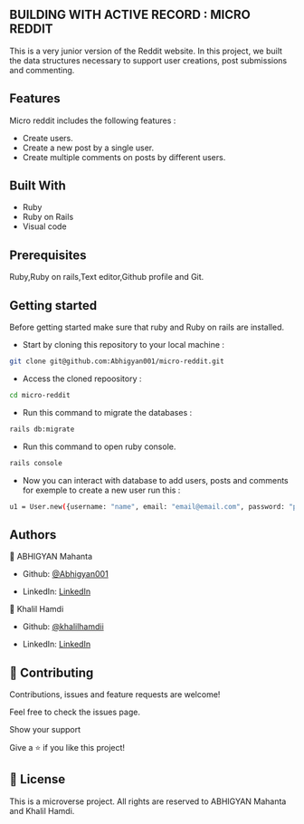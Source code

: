 ## BUILDING WITH ACTIVE RECORD : MICRO REDDIT

</h1>
This is a very junior version of the Reddit website. In this project, we built the data structures necessary to support user creations, post submissions and commenting.
</h1>

## Features

Micro reddit includes the following features :

- Create users.
- Create a new post by a single user.
- Create multiple comments on posts by different users.

## Built With

- Ruby
- Ruby on Rails
- Visual code

## Prerequisites

Ruby,Ruby on rails,Text editor,Github profile and Git.

## Getting started

Before getting started make sure that ruby and Ruby on rails are installed.

- Start by cloning this repository to your local machine :

```bash
git clone git@github.com:Abhigyan001/micro-reddit.git
```

- Access the cloned repoository :

```bash
cd micro-reddit
```

- Run this command to migrate the databases :

```bash
rails db:migrate
```

- Run this command to open ruby console.

```bash
rails console
```

- Now you can interact with database to add users, posts and comments for exemple to create a new user run this :

```bash
u1 = User.new({username: "name", email: "email@email.com", password: "password"})
```

## Authors

👤 ABHIGYAN Mahanta

- Github: [@Abhigyan001](https://github.com/Abhigyan001)

- LinkedIn: [LinkedIn](https://www.linkedin.com/in/abhigyan001/)

👤 Khalil Hamdi

- Github: [@khalilhamdii](https://github.com/khalilhamdii)

- LinkedIn: [LinkedIn](https://www.linkedin.com/in/khalilhamdi/)

## 🤝 Contributing

Contributions, issues and feature requests are welcome!

Feel free to check the issues page.

Show your support

Give a ⭐️ if you like this project!

## 📝 License

This is a microverse project.
All rights are reserved to ABHIGYAN Mahanta and Khalil Hamdi.
